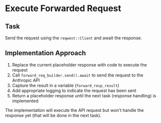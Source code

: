 # Execute Forwarded Request

## Task
Send the request using the `reqwest::Client` and await the response.

## Implementation Approach
1. Replace the current placeholder response with code to execute the request
2. Call `forward_req_builder.send().await` to send the request to the Anthropic API
3. Capture the result in a variable (`forward_resp_result`)
4. Add appropriate logging to indicate the request has been sent
5. Return a placeholder response until the next task (response handling) is implemented

The implementation will execute the API request but won't handle the response yet (that will be done in the next task).